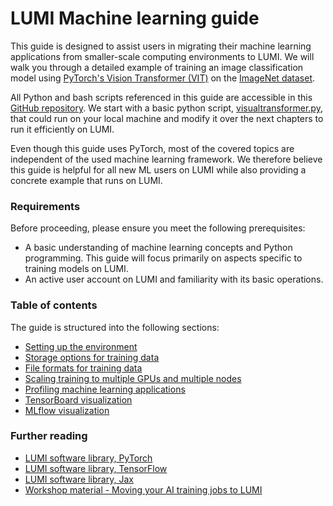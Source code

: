 # LUMI Machine learning guide

This guide is designed to assist users in migrating their machine learning applications from smaller-scale computing environments to LUMI. We will walk you through a detailed example of training an image classification model using [PyTorch's Vision Transformer (VIT)](https://pytorch.org/vision/main/models/vision_transformer.html) on the [ImageNet dataset](https://www.image-net.org/).

All Python and bash scripts referenced in this guide are accessible in this [GitHub repository](https://github.com/Lumi-supercomputer/LUMI-AI-example/tree/main). We start with a basic python script, [visualtransformer.py](../visualtransformer.py), that could run on your local machine and modify it over the next chapters to run it efficiently on LUMI.

Even though this guide uses PyTorch, most of the covered topics are independent of the used machine learning framework. We therefore believe this guide is helpful for all new ML users on LUMI while also providing a concrete example that runs on LUMI.

### Requirements

Before proceeding, please ensure you meet the following prerequisites:

* A basic understanding of machine learning concepts and Python programming. This guide will focus primarily on aspects specific to training models on LUMI.
* An active user account on LUMI and familiarity with its basic operations.

### Table of contents

The guide is structured into the following sections:

- [Setting up the environment](containers.md)
- [Storage options for training data](data_storage.md)
- [File formats for training data](file_formats.md) 
- [Scaling training to multiple GPUs and multiple nodes](multi_gpu_and_node.md)
- [Profiling machine learning applications](profiling.md)
- [TensorBoard visualization](tensorboard_visualization.md)
- [MLflow visualization](mlflow_visualization.md)


### Further reading

- [LUMI software library, PyTorch](https://lumi-supercomputer.github.io/LUMI-EasyBuild-docs/p/PyTorch/)
- [LUMI software library, TensorFlow](https://lumi-supercomputer.github.io/LUMI-EasyBuild-docs/t/TensorFlow/)
- [LUMI software library, Jax](https://lumi-supercomputer.github.io/LUMI-EasyBuild-docs/j/jax/)
- [Workshop material - Moving your AI training jobs to LUMI](https://lumi-supercomputer.github.io/LUMI-training-materials/ai-20240529/)
